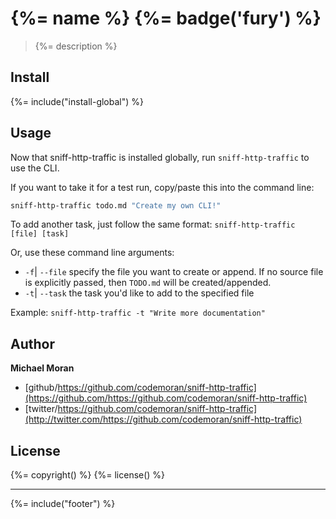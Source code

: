 # {%= name %} {%= badge('fury') %}

> {%= description %}

## Install
{%= include("install-global") %}

## Usage
Now that sniff-http-traffic is installed globally, run `sniff-http-traffic` to use the CLI.

If you want to take it for a test run, copy/paste this into the command line:

```bash
sniff-http-traffic todo.md "Create my own CLI!"
```

To add another task, just follow the same format: `sniff-http-traffic [file] [task]`

Or, use these command line arguments:

* `-f`| `--file` specify the file you want to create or append. If no source file is explicitly passed, then `TODO.md` will be created/appended.
* `-t`| `--task` the task you'd like to add to the specified file

Example: `sniff-http-traffic -t "Write more documentation"`

## Author

**Michael Moran**

* [github/https://github.com/codemoran/sniff-http-traffic](https://github.com/https://github.com/codemoran/sniff-http-traffic)
* [twitter/https://github.com/codemoran/sniff-http-traffic](http://twitter.com/https://github.com/codemoran/sniff-http-traffic)

## License
{%= copyright() %}
{%= license() %}

***

{%= include("footer") %}
